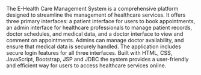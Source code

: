 The E-Health Care Management System is a comprehensive platform designed to streamline
the management of healthcare services. It offers three primary interfaces: a patient interface
for users to book appointments, an admin interface for healthcare professionals to manage
patient records, doctor schedules, and medical data, and a doctor interface to view and
comment on appointments. Admins can manage doctor availability, and ensure that medical
data is securely handled. The application includes secure login features for all three interfaces.
Built with HTML, CSS, JavaScript, Bootstrap, JSP and JDBC the system provides a
user-friendly and efficient way for users to access healthcare services online.
